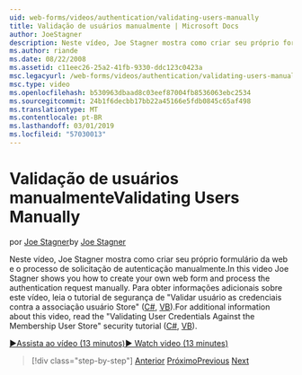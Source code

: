 ```yaml
---
uid: web-forms/videos/authentication/validating-users-manually
title: Validação de usuários manualmente | Microsoft Docs
author: JoeStagner
description: Neste vídeo, Joe Stagner mostra como criar seu próprio formulário da web e o processo de solicitação de autenticação manualmente. Para obter mais informações sobre esse vi...
ms.author: riande
ms.date: 08/22/2008
ms.assetid: c11eec26-25a2-41fb-9330-ddc123c0423a
msc.legacyurl: /web-forms/videos/authentication/validating-users-manually
msc.type: video
ms.openlocfilehash: b530963dbaad8c03eef87004fb8536063ebc2534
ms.sourcegitcommit: 24b1f6decbb17bb22a45166e5fdb0845c65af498
ms.translationtype: MT
ms.contentlocale: pt-BR
ms.lasthandoff: 03/01/2019
ms.locfileid: "57030013"
---
```

<a name="validating-users-manually"></a><span data-ttu-id="83b8e-104">Validação de usuários manualmente</span><span class="sxs-lookup"><span data-stu-id="83b8e-104">Validating Users Manually</span></span>
====================
<span data-ttu-id="83b8e-105">por [Joe Stagner](https://github.com/JoeStagner)</span><span class="sxs-lookup"><span data-stu-id="83b8e-105">by [Joe Stagner](https://github.com/JoeStagner)</span></span>

<span data-ttu-id="83b8e-106">Neste vídeo, Joe Stagner mostra como criar seu próprio formulário da web e o processo de solicitação de autenticação manualmente.</span><span class="sxs-lookup"><span data-stu-id="83b8e-106">In this video Joe Stagner shows you how to create your own web form and process the authentication request manually.</span></span> <span data-ttu-id="83b8e-107">Para obter informações adicionais sobre este vídeo, leia o tutorial de segurança de "Validar usuário as credenciais contra a associação usuário Store" ([C#](../../overview/older-versions-security/membership/validating-user-credentials-against-the-membership-user-store-cs.md), [VB](../../overview/older-versions-security/membership/validating-user-credentials-against-the-membership-user-store-vb.md)).</span><span class="sxs-lookup"><span data-stu-id="83b8e-107">For additional information about this video, read the "Validating User Credentials Against the Membership User Store" security tutorial ([C#](../../overview/older-versions-security/membership/validating-user-credentials-against-the-membership-user-store-cs.md), [VB](../../overview/older-versions-security/membership/validating-user-credentials-against-the-membership-user-store-vb.md)).</span></span>

[<span data-ttu-id="83b8e-108">&#9654;Assista ao vídeo (13 minutos)</span><span class="sxs-lookup"><span data-stu-id="83b8e-108">&#9654; Watch video (13 minutes)</span></span>](https://channel9.msdn.com/Blogs/ASP-NET-Site-Videos/validating-users-manually)

> [!div class="step-by-step"]
> <span data-ttu-id="83b8e-109">[Anterior](creating-user-accounts-programmatically.md)
> [Próximo](validating-users-with-the-login-control.md)</span><span class="sxs-lookup"><span data-stu-id="83b8e-109">[Previous](creating-user-accounts-programmatically.md)
[Next](validating-users-with-the-login-control.md)</span></span>
